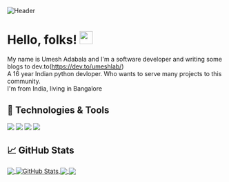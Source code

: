 ![Header](https://raw.githubusercontent.com/umeshlab/umeshlab/main/umi.png "Header")
# Hello, folks! <img src="https://raw.githubusercontent.com/MartinHeinz/MartinHeinz/master/wave.gif" width="30px">
My name is Umesh Adabala and I'm a software developer and writing some blogs to dev.to(https://dev.to/umeshlab/)
<br>
A 16 year Indian python devloper. Who wants to serve many projects to this community.
<br>
I'm from India, living in Bangalore 
## 🔧 Technologies & Tools
![](https://img.shields.io/badge/OS-Linux-informational?style=flat&logo=linux&logoColor=white&color=2bbc8a)
![](https://img.shields.io/badge/Editor-PyCharm-informational?style=flat&logo=pycharm&logoColor=white&color=2bbc8a)
![](https://img.shields.io/badge/Code-Python-informational?style=flat&logo=python&logoColor=white&color=2bbc8a)
![](https://img.shields.io/badge/GODOT-%23FFFFFF.svg?style=for-the-badge&logo=godot-engine)
## &#x1f4c8; GitHub Stats

<a href="https://github.com/umeshadabala/umeshadabala">
  <img align="center" src="https://github-readme-stats.vercel.app/api/top-langs/?username=umeshadabala&hide=javascript&title_color=ffffff&text_color=c9cacc&icon_color=2bbc8a&bg_color=1d1f21&langs_count=3" />
</a>
<a href="https://github.com/umeshadabala/umeshadabala">
  <img align="center" src="https://github-readme-stats.vercel.app/api?username=umeshadabala&show_icons=true&line_height=27&count_private=true&title_color=ffffff&text_color=c9cacc&icon_color=2bbc8a&bg_color=1d1f21" alt=" GitHub Stats" />
</a>

<a href="https://github.com/umeshadabala/speedtest_GUI">
  <img align="center" src="https://github-readme-stats.vercel.app/api/pin/?username=umeshadabala&repo=speedtest_GUI&title_color=ffffff&text_color=c9cacc&icon_color=2bbc8a&bg_color=1d1f21" />
</a>


<a href="https://github.com/umeshadabala/X_11-apps">
  <img align="center" src="https://github-readme-stats.vercel.app/api/pin/?username=umeshadabala&repo=pyapp&title_color=ffffff&text_color=c9cacc&icon_color=2bbc8a&bg_color=1d1f21" />
</a>    
